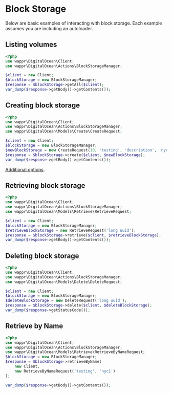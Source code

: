 # Block Storage

Below are basic examples of interacting with block storage. Each example assumes you are including an autoloader.

## Listing volumes

```php
<?php
use wappr\DigitalOcean\Client;
use wappr\DigitalOcean\Actions\BlockStorageManager;

$client = new Client;
$blockStorage = new BlockStorageManager;
$response = $blockStorage->getAll($client);
var_dump($response->getBody()->getContents());
```

## Creating block storage

```php
<?php
use wappr\DigitalOcean\Client;
use wappr\DigitalOcean\Actions\BlockStorageManager;
use wappr\DigitalOcean\Models\Create\CreateRequest;

$client = new Client;
$blockStorage = new BlockStorageManager;
$newBlockStorage = new CreateRequest(10, 'testing', 'description', 'nyc1');
$response = $blockStorage->create($client, $newBlockStorage);
var_dump($response->getBody()->getContents());
```

[Additional options](create/block-storage.md).

## Retrieving block storage

```php
<?php
use wappr\DigitalOcean\Client;
use wappr\DigitalOcean\Actions\BlockStorageManager;
use wappr\DigitalOcean\Models\Retrieve\RetrieveRequest;

$client = new Client;
$blockStorage = new BlockStorageManager;
$retrieveBlockStorage = new RetrieveRequest('long uuid');
$response = $blockStorage->retrieve($client, $retrieveBlockStorage);
var_dump($response->getBody()->getContents());
```

## Deleting block storage

```php
<?php
use wappr\DigitalOcean\Client;
use wappr\DigitalOcean\Actions\BlockStorageManager;
use wappr\DigitalOcean\Models\Delete\DeleteRequest;

$client = new Client;
$blockStorage = new BlockStorageManager;
$deleteBlockStorage = new DeleteRequest('long uuid');
$response = $blockStorage->delete($client, $deleteBlockStorage);
var_dump($response->getStatusCode());
```

## Retrieve by Name

```php
<?php
use wappr\DigitalOcean\Client;
use wappr\DigitalOcean\Actions\BlockStorageManager;
use wappr\DigitalOcean\Models\Retrieve\RetrieveByNameRequest;
$blockStorage = new BlockStorageManager;
$response = $blockStorage->retrieveByName(
    new Client,
    new RetrieveByNameRequest('testing', 'nyc1')
);

var_dump($response->getBody()->getContents());
```
